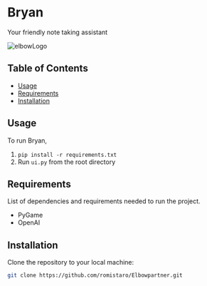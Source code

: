 # Bryan

Your friendly note taking assistant

![elbowLogo](https://github.com/romistaro/Elbowpartner/assets/62809012/03ce17da-8cae-4389-ad9e-a072bedd28d6)

## Table of Contents

- [Usage](#usage)
- [Requirements](#requirements)
- [Installation](#installation)

## Usage

To run Bryan,
1. `pip install -r requirements.txt`
2. Run `ui.py` from the root directory

## Requirements

List of dependencies and requirements needed to run the project.

- PyGame
- OpenAI

## Installation

Clone the repository to your local machine:

```bash
git clone https://github.com/romistaro/Elbowpartner.git
```
